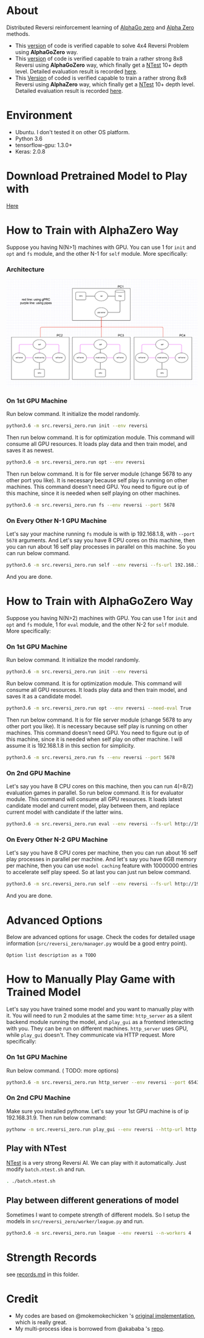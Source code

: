 About
=====

Distributed Reversi reinforcement learning of [AlphaGo zero](https://deepmind.com/blog/alphago-zero-learning-scratch/) and [Alpha Zero](https://arxiv.org/abs/1712.01815) methods.

- This [version](https://github.com/gooooloo/reversi-alpha-zero/tree/0.1) of code is verified capable to solve 4x4 Reversi Problem using **AlphaGoZero** way.
- This [version](https://github.com/gooooloo/reversi-alpha-zero/tree/0.2) of code is verified capable to train a rather strong 8x8 Reversi using **AlphaGoZero** way, which finally get a [NTest](https://github.com/weltyc/ntest) 10+ depth level. Detailed evaluation result is recorded [here](https://github.com/gooooloo/reversi-alpha-zero/blob/master/records.md#challenge-1).
- This [Version](https://github.com/gooooloo/reversi-alpha-zero/tree/0.3) of coded is verified capable to train a rather strong 8x8 Reversi using **AlphaZero** way, which finally get a [NTest](https://github.com/weltyc/ntest) 10+ depth level. Detailed evaluation result is recorded [here](https://github.com/gooooloo/reversi-alpha-zero/blob/master/records.md#challenge-3).


Environment
==========

* Ubuntu. I don't tested it on other OS platform.
* Python 3.6
* tensorflow-gpu: 1.3.0+
* Keras: 2.0.8


Download Pretrained Model to Play with
==========

[Here](https://github.com/gooooloo/reversi-alpha-zero-models)


How to Train with AlphaZero Way
===============================

Suppose you having N(N>1) machines with GPU. You can use 1 for `init`
and `opt` and `fs` module, and the other N-1 for `self` module. More
specifically:

### Architecture
![](/images/pipeline.png)

### On 1st GPU Machine

Run below command. It initialize the model randomly.
```bash
python3.6 -m src.reversi_zero.run init --env reversi
```

Then run below command. It is for optimization module. This command will
consume all GPU resources. It loads play data and then train model, and
saves it as newest.

```bash
python3.6 -m src.reversi_zero.run opt --env reversi
```

Then run below command. It is for file server module (change 5678 to any
other port you like). It is necessary because self play is running on
other machines. This command doesn't need GPU. You need to figure out ip
of this machine, since it is needed when self playing on other machines.

```bash
python3.6 -m src.reversi_zero.run fs --env reversi --port 5678
```


### On Every Other N-1 GPU Machine
Let's say your machine running `fs` module is with ip 192.168.1.8, with
`--port 5678` arguments. And Let's say you have 8 CPU cores on this
machine, then you can run about 16 self play processes in parallel on
this machine. So you can run below command.

```bash
python3.6 -m src.reversi_zero.run self --env reversi --fs-url 192.168.1.8:5678 --n-workers 16
```

And you are done.


How to Train with AlphaGoZero Way
=================================

Suppose you having N(N>2) machines with GPU. You can use 1 for `init`
and `opt` and `fs` module, 1 for `eval` module, and the other N-2 for
`self` module. More specifically:

### On 1st GPU Machine
Run below command. It initialize the model randomly.

```bash
python3.6 -m src.reversi_zero.run init --env reversi
```

Run below command. It is for optimization module. This command will
consume all GPU resources. It loads play data and then train model, and
saves it as a candidate model.

```bash
python3.6 -m src.reversi_zero.run opt --env reversi --need-eval True
```

Then run below command. It is for file server module (change 5678 to any
other port you like). It is necessary because self play is running on
other machines. This command doesn't need GPU. You need to figure out ip
of this machine, since it is needed when self play on other machine. I
will assume it is 192.168.1.8 in this section for simplicity.

```bash
python3.6 -m src.reversi_zero.run fs --env reversi --port 5678
```


### On 2nd GPU Machine
Let's say you have 8 CPU cores on this machine, then you can run 4(=8/2)
evaluation games in parallel. So run below command. It is for evaluator
module. This command will consume all GPU resources. It loads latest
candidate model and current model, play between them, and replace
current model with candidate if the latter wins.

```bash
python3.6 -m src.reversi_zero.run eval --env reversi --fs-url http://192.168.1.8:5678 --n-workers 4
```


### On Every Other N-2 GPU Machine
Let's say you have 8 CPU cores per machine, then you can run about 16
self play processes in parallel per machine. And let's say you have 6GB
memory per machine, then you can use `model caching` feature with
10000000 entries to accelerate self play speed. So at last you can just
run below command.

```bash
python3.6 -m src.reversi_zero.run self --env reversi --fs-url http://192.168.1.8:5678 --n-workers 16 --model-cache-size 10000000
```

And you are done.


Advanced Options
================

Below are advanced options for usage. Check the codes for detailed usage
information (`src/reversi_zero/manager.py` would be a good entry point).


```
Option list description as a TODO
```


How to Manually Play Game with Trained Model
============================================

Let's say you have trained some model and you want to manually play with
it. You will need to run 2 modules at the same time: `http_server` as a
silent backend module running the model, and `play_gui` as a frontend
interacting with you. They can be run on different machines.
`http_server` uses GPU, while `play_gui` doesn't. They communicate via
HTTP request. More specifically:


### On 1st GPU Machine

Run below command. ( TODO: more options)

```bash
python3.6 -m src.reversi_zero.run http_server --env reversi --port 6543
```

### On 2nd CPU Machine

Make sure you installed pythonw. Let's say your 1st GPU machine is of
ip 192.168.31.9. Then run below command:

```bash
pythonw -m src.reversi_zero.run play_gui --env reversi --http-url http://192.168.31.9:6543
```


Play with NTest
---------

[NTest](https://github.com/weltyc/ntest) is a very strong Reversi AI. We can play with it automatically. Just modify `batch.ntest.sh` and run.

```bash
. ./batch.ntest.sh
```

Play between different generations of model
---------

Sometimes I want to compete strength of different models. So I setup the models in `src/reversi_zero/worker/league.py` and run.

```bash
python3.6 -m src.reversi_zero.run league --env reversi --n-workers 4
```


Strength Records
==========

see [records.md](https://github.com/gooooloo/reversi-alpha-zero/blob/master/records.md) in this folder.

Credit
==========

- My codes are based on @mokemokechicken 's [original implementation](https://github.com/mokemokechicken/reversi-alpha-zero), which is really great.
- My multi-process idea is borrowed from @akababa 's [repo](https://github.com/Akababa/Chess-Zero).
